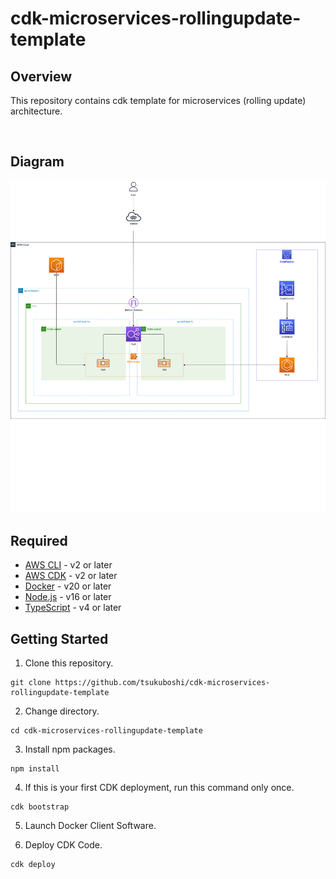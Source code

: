 # cdk-microservices-rollingupdate-template

## Overview

This repository contains cdk template for microservices (rolling update) architecture.

&emsp;

## Diagram

![Diagram](./images/diagram.drawio.png)

## Required

- [AWS CLI](https://aws.amazon.com/cli) - v2 or later
- [AWS CDK](https://aws.amazon.com/jp/cdk) - v2 or later
- [Docker](https://www.docker.com/) - v20 or later
- [Node.js](https://nodejs.org/ja) - v16 or later
- [TypeScript](https://www.typescriptlang.org/) - v4 or later

## Getting Started

1. Clone this repository.

```shell
git clone https://github.com/tsukuboshi/cdk-microservices-rollingupdate-template
```

2. Change directory.

```shell
cd cdk-microservices-rollingupdate-template
```

3. Install npm packages.

```shell
npm install
```

4. If this is your first CDK deployment, run this command only once.

```shell
cdk bootstrap
```

5. Launch Docker Client Software.

6. Deploy CDK Code.


```shell
cdk deploy
```
